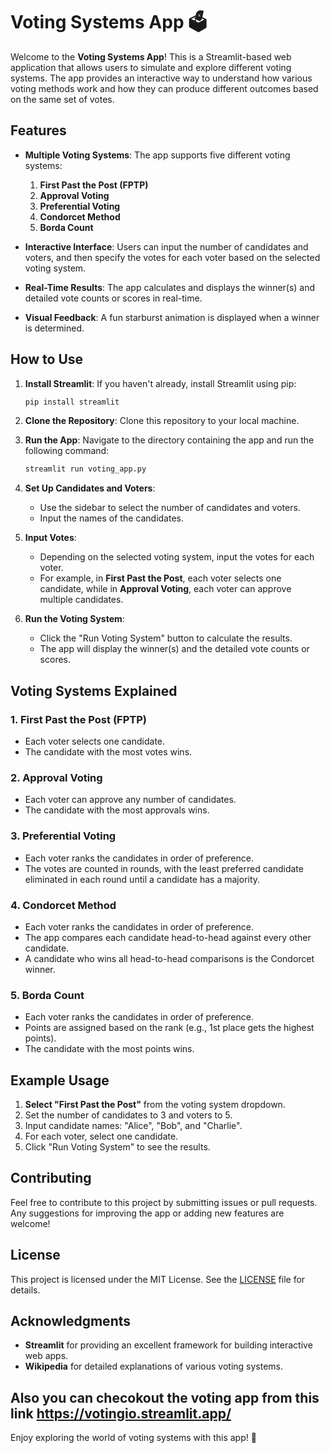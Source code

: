 # Voting Systems App 🗳

Welcome to the **Voting Systems App**! This is a Streamlit-based web application that allows users to simulate and explore different voting systems. The app provides an interactive way to understand how various voting methods work and how they can produce different outcomes based on the same set of votes.

## Features

- **Multiple Voting Systems**: The app supports five different voting systems:
  1. **First Past the Post (FPTP)**
  2. **Approval Voting**
  3. **Preferential Voting**
  4. **Condorcet Method**
  5. **Borda Count**

- **Interactive Interface**: Users can input the number of candidates and voters, and then specify the votes for each voter based on the selected voting system.

- **Real-Time Results**: The app calculates and displays the winner(s) and detailed vote counts or scores in real-time.

- **Visual Feedback**: A fun starburst animation is displayed when a winner is determined.

## How to Use

1. **Install Streamlit**: If you haven't already, install Streamlit using pip:
   ```bash
   pip install streamlit
   ```

2. **Clone the Repository**: Clone this repository to your local machine.

3. **Run the App**: Navigate to the directory containing the app and run the following command:
   ```bash
   streamlit run voting_app.py
   ```

4. **Set Up Candidates and Voters**:
   - Use the sidebar to select the number of candidates and voters.
   - Input the names of the candidates.

5. **Input Votes**:
   - Depending on the selected voting system, input the votes for each voter.
   - For example, in **First Past the Post**, each voter selects one candidate, while in **Approval Voting**, each voter can approve multiple candidates.

6. **Run the Voting System**:
   - Click the "Run Voting System" button to calculate the results.
   - The app will display the winner(s) and the detailed vote counts or scores.

## Voting Systems Explained

### 1. First Past the Post (FPTP)
- Each voter selects one candidate.
- The candidate with the most votes wins.

### 2. Approval Voting
- Each voter can approve any number of candidates.
- The candidate with the most approvals wins.

### 3. Preferential Voting
- Each voter ranks the candidates in order of preference.
- The votes are counted in rounds, with the least preferred candidate eliminated in each round until a candidate has a majority.

### 4. Condorcet Method
- Each voter ranks the candidates in order of preference.
- The app compares each candidate head-to-head against every other candidate.
- A candidate who wins all head-to-head comparisons is the Condorcet winner.

### 5. Borda Count
- Each voter ranks the candidates in order of preference.
- Points are assigned based on the rank (e.g., 1st place gets the highest points).
- The candidate with the most points wins.

## Example Usage

1. **Select "First Past the Post"** from the voting system dropdown.
2. Set the number of candidates to 3 and voters to 5.
3. Input candidate names: "Alice", "Bob", and "Charlie".
4. For each voter, select one candidate.
5. Click "Run Voting System" to see the results.

## Contributing

Feel free to contribute to this project by submitting issues or pull requests. Any suggestions for improving the app or adding new features are welcome!

## License

This project is licensed under the MIT License. See the [LICENSE](LICENSE) file for details.

## Acknowledgments

- **Streamlit** for providing an excellent framework for building interactive web apps.
- **Wikipedia** for detailed explanations of various voting systems.

Also you can checokout the voting app from this link https://votingio.streamlit.app/
---

Enjoy exploring the world of voting systems with this app! 🎉
